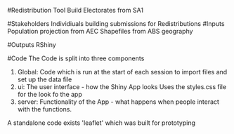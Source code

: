 #Redistribution Tool
Build Electorates from SA1 

#Stakeholders
Individiuals building submissions for Redistributions
#Inputs
Population projection from AEC
Shapefiles from ABS geography

#Outputs 
RShiny 

#Code 
The Code is split into three components
1. Global: Code which is run at the start of each session to import files and set up the data file
2. ui: The user interface - how the Shiny App looks
    Uses the styles.css file for the look fo the app
3. server: Functionality of the App - what happens when people interact with the functions. 

A standalone code exists 'leaflet' which was built for prototyping